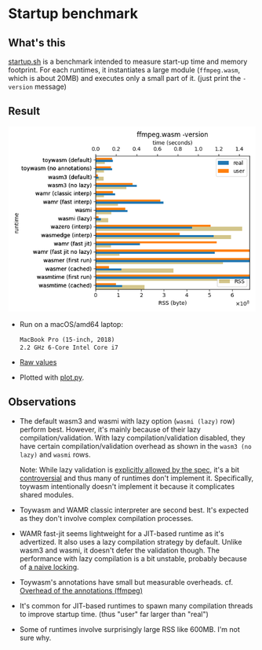 # Startup benchmark

## What's this

[startup.sh](./startup.sh) is a benchmark intended to measure
start-up time and memory footprint.
For each runtimes, it instantiates a large module (`ffmpeg.wasm`,
which is about 20MB) and executes only a small part of it. (just
print the `-version` message)

## Result

![Result](./startup.png)

* Run on a macOS/amd64 laptop:

  ```
  MacBook Pro (15-inch, 2018)
  2.2 GHz 6-Core Intel Core i7
  ```

* [Raw values](./startup.txt)

* Plotted with [plot.py](./plot.py).

## Observations

* The default wasm3 and wasmi with lazy option (`wasmi (lazy)` row) perform
  best. However, it's mainly because of their lazy compilation/validation.
  With lazy compilation/validation disabled, they have certain
  compilation/validation overhead as shown in the `wasm3 (no lazy)` and
  `wasmi` rows.

  Note: While lazy validation is
  [explicitly allowed by the spec](https://webassembly.github.io/spec/core/appendix/implementation.html#validation),
  it's a bit [controversial](https://github.com/WebAssembly/design/issues/1464)
  and thus many of runtimes don't implement it.
  Specifically, toywasm intentionally doesn't implement it because it
  complicates shared modules.

* Toywasm and WAMR classic interpreter are second best.
  It's expected as they don't involve complex compilation processes.

* WAMR fast-jit seems lightweight for a JIT-based runtime as it's
  advertized.
  It also uses a lazy compilation strategy by default.
  Unlike wasm3 and wasmi, it doesn't defer the validation though.
  The performance with lazy compilation is a bit unstable, probably
  because of [a naive locking](https://github.com/bytecodealliance/wasm-micro-runtime/issues/2499).

* Toywasm's annotations have small but measurable overheads.
  cf. [Overhead of the annotations (ffmpeg)](../doc/annotations.md#ffmpeg)

* It's common for JIT-based runtimes to spawn many compilation threads
  to improve startup time. (thus "user" far larger than "real")

* Some of runtimes involve surprisingly large RSS like 600MB.
  I'm not sure why.
